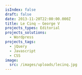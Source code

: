```yaml
---
isIndex: false
draft: false
date: 2013-11-20T22:00:00.000Z
title: Le Cinq — George V
projects_types: Editorial
projects_solutions:
  - Wordpress
projects_tags:
  - jQuery
  - Javascript
  - CSS
image:
  src: /images/uploads/lecinq.jpg
---
```

